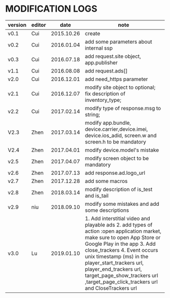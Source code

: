 # MODIFICATION LOGS

| version | editor | date       | note                                                                                                  |
| ------- | ------ | ---------- | ----------------------------------------------------------------------------------------------------- |
| v0.1    | Cui    | 2015.10.26 | create                                                                                                |
| v0.2    | Cui    | 2016.01.04 | add some parameters about internal ssp                                                                |
| v0.3    | Cui    | 2016.07.18 | add request.site object, app.publisher                                                                |
| v1.1    | Cui    | 2016.08.08 | add request.ads[]                                                                                     |
| v2.0    | Cui    | 2016.12.01 | add need_https parameter                                                                              |
| v2.1    | Cui    | 2016.12.07 | modify site object to optional; fix description of inventory_type;                                    |
| v2.2    | Cui    | 2017.02.14 | modify type of response.msg to string;                                                                |
| V2.3    | Zhen   | 2017.03.14 | modify app.bundle, device.carrier,device.imei, device.ios_adid, screen.w and screen.h to be mandatory |
| V2.4    | Zhen   | 2017.04.01 | modify device.model's mistake                                                                         |
| v2.5    | Zhen   | 2017.04.07 | modify screen object to be mandatory                                                                  |
| v2.6    | Zhen   | 2017.07.13 | add response.ad.logo_url                                                                              |
| v2.7    | Zhen   | 2017.12.28 | add some macros                                                                                       |
| v2.8    | Zhen   | 2018.03.14 | modify description of is_test and is_tail                                                             |
| v2.9    | niu    | 2018.09.10 | modify some mistakes and add some descriptions                                                        |
| v3.0 | Lu | 2019.01.10 | 1. Add interstitial video and playable ads  2.  add types of action :open application market, make sure to open App Store or Google Play in the app  3. Add close_trackers 4.   Event occurs unix timestamp (ms)  in the  player_start_trackers url, player_end_trackers url,  target_page_show_trackers  url  ,target_page_click_trackers url and  CloseTrackers url                                                          |